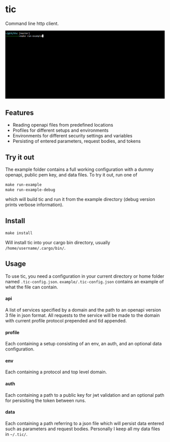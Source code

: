 # tic
Command line http client.

![example usage](./example/example.gif)

## Features
* Reading openapi files from predefined locations
* Profiles for different setups and environments
* Environments for different security settings and variables
* Persisting of entered parameters, request bodies, and tokens

## Try it out
The example folder contains a full working configuration with a dummy openapi, public pem key, and data files.
To try it out, run one of
```
make run-example
make run-example-debug
```
which will build tic and run it from the example directory (debug version prints verbose information).

## Install
```
make install
```
Will install tic into your cargo bin directory, usually `/home/username/.cargo/bin/`.

## Usage
To use tic, you need a configuration in your current directory or home folder named `.tic-config.json`.
`example/.tic-config.json` contains an example of what the file can contain.

#### api
A list of services specified by a domain and the path to an openapi version 3 file in json format.
All requests to the service will be made to the domain with current profile protocol prepended and tld appended.

#### profile
Each containing a setup consisting of an env, an auth, and an optional data configuration.

#### env
Each containing a protocol and top level domain.

#### auth
Each containing a path to a public key for jwt validation and an optional path for persisiting the token between runs.

#### data
Each containing a path referring to a json file which will persist data entered such as parameters and request bodies.
Personally I keep all my data files in `~/.tic/`.
